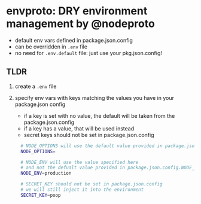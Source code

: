 # envproto: DRY environment management by @nodeproto

- default env vars defined in package.json.config
- can be overridden in `.env` file
- no need for `.env.default` file: just use your pkg.json.config!

## TLDR

1. create a `.env` file
2. specify env vars with keys matching the values you have in your package.json config
   - if a key is set with no value, the default will be taken from the package.json.config
   - if a key has a value, that will be used instead
   - secret keys should not be set in package.json.config

    ```bash
      # NODE_OPTIONS will use the default value provided in package.json.config.NODE_OPTIONS
      NODE_OPTIONS=

      # NODE_ENV will use the value specified here
      # and not the defualt value provided in package.json.config.NODE_ENV
      NODE_ENV=production

      # SECRET_KEY should not be set in package.json.config
      # we will still inject it into the environment
      SECRET_KEY=poop

    ```

